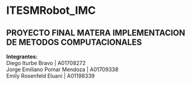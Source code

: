 # ITESMRobot_IMC
## PROYECTO FINAL MATERA IMPLEMENTACION DE METODOS COMPUTACIONALES 

**Integrantes:** <br>
Diego Iturbe Bravo | A01708272 <br>
Jorge Emiliano Pomar Mendoza | A01709338 <br>
Emily Rosenfeld Eluani | A01198339 <br>

